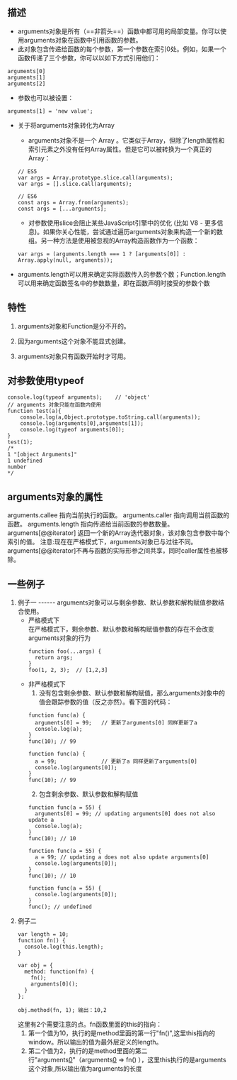 ## 描述
- arguments对象是所有（==非箭头==）函数中都可用的局部变量。你可以使用arguments对象在函数中引用函数的参数。
- 此对象包含传递给函数的每个参数，第一个参数在索引0处。例如，如果一个函数传递了三个参数，你可以以如下方式引用他们：
```
arguments[0]
arguments[1]
arguments[2]
```
- 参数也可以被设置：
```
arguments[1] = 'new value';
```
- 关于将arguments对象转化为Array
      
    - arguments对象不是一个 Array 。它类似于Array，但除了length属性和索引元素之外没有任何Array属性。但是它可以被转换为一个真正的Array：
    ```
    // ES5
    var args = Array.prototype.slice.call(arguments);
    var args = [].slice.call(arguments);
    
    // ES6
    const args = Array.from(arguments);
    const args = [...arguments];
    ```
    - 对参数使用slice会阻止某些JavaScript引擎中的优化 (比如 V8 - 更多信息)。如果你关心性能，尝试通过遍历arguments对象来构造一个新的数组。另一种方法是使用被忽视的Array构造函数作为一个函数：
    ```
    var args = (arguments.length === 1 ? [arguments[0]] : Array.apply(null, arguments));
    ```
- arguments.length可以用来确定实际函数传入的参数个数；Function.length可以用来确定函数签名中的参数数量，即在函数声明时接受的参数个数

## 特性
1. arguments对象和Function是分不开的。

2. 因为arguments这个对象不能显式创建。

3. arguments对象只有函数开始时才可用。


## 对参数使用typeof
```
console.log(typeof arguments);    // 'object'
// arguments 对象只能在函数内使用
function test(a){
    console.log(a,Object.prototype.toString.call(arguments));
    console.log(arguments[0],arguments[1]);
    console.log(typeof arguments[0]);
}
test(1);
/*
1 "[object Arguments]"
1 undefined
number
*/
```

## arguments对象的属性
arguments.callee
指向当前执行的函数。
arguments.caller 
指向调用当前函数的函数。
arguments.length
指向传递给当前函数的参数数量。
arguments[@@iterator]
返回一个新的Array迭代器对象，该对象包含参数中每个索引的值。
注意:现在在严格模式下，arguments对象已与过往不同。arguments[@@iterator]不再与函数的实际形参之间共享，同时caller属性也被移除。

## 一些例子

1. 例子一 ------ arguments对象可以与剩余参数、默认参数和解构赋值参数结合使用。
    - 严格模式下  
    在严格模式下，剩余参数、默认参数和解构赋值参数的存在不会改变 arguments对象的行为
        ```
        function foo(...args) {
          return args;
        }
        foo(1, 2, 3);  // [1,2,3]
        ```
    - 非严格模式下
        1. 没有包含剩余参数、默认参数和解构赋值，那么arguments对象中的值会跟踪参数的值（反之亦然）。看下面的代码：
        ```
        function func(a) { 
          arguments[0] = 99;   // 更新了arguments[0] 同样更新了a
          console.log(a);
        }
        func(10); // 99
        ```
        ```
        function func(a) { 
          a = 99;              // 更新了a 同样更新了arguments[0] 
          console.log(arguments[0]);
        }
        func(10); // 99
        ```
        2. 包含剩余参数、默认参数和解构赋值
        ```
        function func(a = 55) { 
          arguments[0] = 99; // updating arguments[0] does not also update a
          console.log(a);
        }
        func(10); // 10
        ```
        ```
        function func(a = 55) { 
          a = 99; // updating a does not also update arguments[0]
          console.log(arguments[0]);
        }
        func(10); // 10
        ```
        ```
        function func(a = 55) { 
          console.log(arguments[0]);
        }
        func(); // undefined
        ```
2. 例子二
    ```
    var length = 10;
    function fn() {
      console.log(this.length);
    }
    
    var obj = { 
      method: function(fn) {
        fn();
        arguments[0]();
      }
    };
    
    obj.method(fn, 1); 输出：10,2
    ```
    这里有2个需要注意的点。fn函数里面的this的指向：
    1. 第一个值为10，执行的是method里面的第一行"fn()",这里this指向的window。所以输出的值为最外层定义的length。
    2. 第二个值为2，执行的是method里面的第二行"arguments[0]()"（arguments[0]() => fn() ），这里this执行的是arguments这个对象,所以输出值为arguments的长度